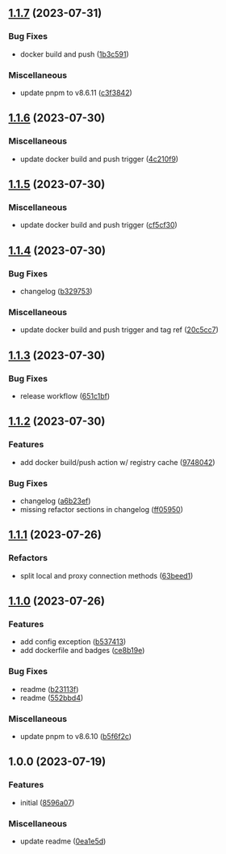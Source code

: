

## [1.1.7](https://github.com/andreafspeziale/os-cli/compare/1.1.6...1.1.7) (2023-07-31)


### Bug Fixes

* docker build and push ([1b3c591](https://github.com/andreafspeziale/os-cli/commit/1b3c591907f22b87b2c0a8af07ac98e68bace9b5))


### Miscellaneous

* update pnpm to v8.6.11 ([c3f3842](https://github.com/andreafspeziale/os-cli/commit/c3f3842524dd6de8b751f61aea1240ab7246f867))

## [1.1.6](https://github.com/andreafspeziale/os-cli/compare/1.1.5...1.1.6) (2023-07-30)


### Miscellaneous

* update docker build and push trigger ([4c210f9](https://github.com/andreafspeziale/os-cli/commit/4c210f9adbfa4e24fb228184313c3b8e682fb1dd))

## [1.1.5](https://github.com/andreafspeziale/os-cli/compare/1.1.4...1.1.5) (2023-07-30)


### Miscellaneous

* update docker build and push trigger ([cf5cf30](https://github.com/andreafspeziale/os-cli/commit/cf5cf30a942875191f4b99318b60c55a20228f9d))

## [1.1.4](https://github.com/andreafspeziale/os-cli/compare/1.1.3...1.1.4) (2023-07-30)


### Bug Fixes

* changelog ([b329753](https://github.com/andreafspeziale/os-cli/commit/b329753117eb1f71dbbb5589328867df5ab70be0))


### Miscellaneous

* update docker build and push trigger and tag ref ([20c5cc7](https://github.com/andreafspeziale/os-cli/commit/20c5cc7cc9a39e396a8c62dcd4ae306fd1f74cda))

## [1.1.3](https://github.com/andreafspeziale/os-cli/compare/1.1.2...1.1.3) (2023-07-30)


### Bug Fixes

* release workflow ([651c1bf](https://github.com/andreafspeziale/os-cli/commit/651c1bf2a1d05b84f38e491f2869e4abbc78c086))

## [1.1.2](https://github.com/andreafspeziale/os-cli/compare/1.1.1...1.1.2) (2023-07-30)


### Features

* add docker build/push action w/ registry cache ([9748042](https://github.com/andreafspeziale/os-cli/commit/974804200be6b986dd25a103d147714ce7daff56))


### Bug Fixes

* changelog ([a6b23ef](https://github.com/andreafspeziale/os-cli/commit/a6b23ef57cf39022464d7fcc75105e9858c93a25))
* missing refactor sections in changelog ([ff05950](https://github.com/andreafspeziale/os-cli/commit/ff05950ac3d0de1b50faaf4418c1c88ad4e9dc52))

## [1.1.1](https://github.com/andreafspeziale/os-cli/compare/1.1.0...1.1.1) (2023-07-26)


### Refactors

* split local and proxy connection methods ([63beed1](https://github.com/andreafspeziale/os-cli/commit/63beed113aea666da1c005760080273fb1c9d0d3))

## [1.1.0](https://github.com/andreafspeziale/os-cli/compare/1.0.0...1.1.0) (2023-07-26)


### Features

* add config exception ([b537413](https://github.com/andreafspeziale/os-cli/commit/b5374136241906954f5408fb26926d4015ed2153))
* add dockerfile and badges ([ce8b19e](https://github.com/andreafspeziale/os-cli/commit/ce8b19e6d57a18a55314c84e1a3a111acaa06603))


### Bug Fixes

* readme ([b23113f](https://github.com/andreafspeziale/os-cli/commit/b23113f9c6ae078a467aa8d1630b0f35285e35e1))
* readme ([552bbd4](https://github.com/andreafspeziale/os-cli/commit/552bbd49aebab3c45e0a8b969c8db99a389a138c))


### Miscellaneous

* update pnpm to v8.6.10 ([b5f6f2c](https://github.com/andreafspeziale/os-cli/commit/b5f6f2c6fdac704d26dc5eb7433b11b71d93c374))

## 1.0.0 (2023-07-19)


### Features

* initial ([8596a07](https://github.com/andreafspeziale/os-cli/commit/8596a0712095ac1a00b7651a6c54b8bb6a5477d8))


### Miscellaneous

* update readme ([0ea1e5d](https://github.com/andreafspeziale/os-cli/commit/0ea1e5da7b413fe91489d438a2ff0052e7ce9647))